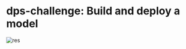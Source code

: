 # dps-challenge: Build and deploy a model 

![res](https://user-images.githubusercontent.com/77448406/176915231-6b4b7b46-3c8f-404a-9dc2-5933724bc582.png)
